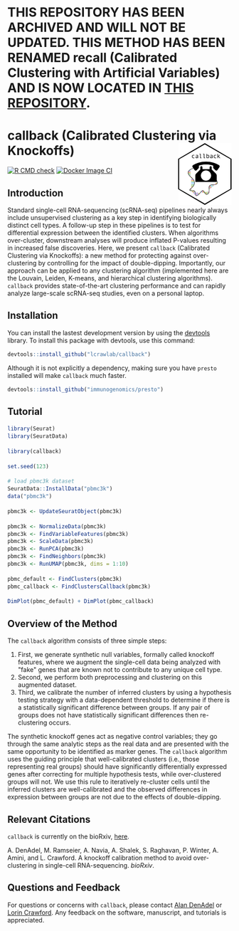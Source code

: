 # THIS REPOSITORY HAS BEEN ARCHIVED AND WILL NOT BE UPDATED. THIS METHOD HAS BEEN RENAMED recall (Calibrated Clustering with Artificial Variables) AND IS NOW LOCATED IN [THIS REPOSITORY](https://github.com/lcrawlab/recall).

# callback (Calibrated Clustering via Knockoffs) <img src="man/figures/callback_logo.png" align="right" alt="" width="120"/>

[![R CMD check](https://github.com/lcrawlab/callback/actions/workflows/check-standard.yml/badge.svg)](https://github.com/lcrawlab/callback/actions/workflows/check-standard.yml)
[![Docker Image CI](https://github.com/lcrawlab/callback/actions/workflows/docker-image.yml/badge.svg)](https://github.com/lcrawlab/callback/actions/workflows/docker-image.yml)

## Introduction

Standard single-cell RNA-sequencing (scRNA-seq) pipelines nearly always include unsupervised clustering as a key step in identifying biologically distinct cell types. A follow-up step in these pipelines is to test for differential expression between the identified clusters. When algorithms over-cluster, downstream analyses will produce inflated P-values resulting in increased false discoveries.
Here, we present `callback` (Calibrated Clustering via Knockoffs): a new method for protecting against over-clustering by controlling for the impact of double-dipping.
Importantly, our approach can be applied to any clustering algorithm (implemented here are the Louvain, Leiden, K-means, and hierarchical clustering algorithms).
`callback` provides state-of-the-art clustering performance and can rapidly analyze large-scale scRNA-seq studies, even on a personal laptop.

## Installation

You can install the lastest development version by using the [devtools](https://CRAN.R-project.org/package=devtools) library. To install this package with devtools, use this command:

```r
devtools::install_github("lcrawlab/callback")
```

Although it is not explicitly a dependency, making sure you have `presto` installed will make `callback` much faster.

```r
devtools::install_github("immunogenomics/presto")
```


## Tutorial

```r
library(Seurat)
library(SeuratData)

library(callback)

set.seed(123)

# load pbmc3k dataset
SeuratData::InstallData("pbmc3k")
data("pbmc3k")

pbmc3k <- UpdateSeuratObject(pbmc3k)

pbmc3k <- NormalizeData(pbmc3k)
pbmc3k <- FindVariableFeatures(pbmc3k)
pbmc3k <- ScaleData(pbmc3k)
pbmc3k <- RunPCA(pbmc3k)
pbmc3k <- FindNeighbors(pbmc3k)
pbmc3k <- RunUMAP(pbmc3k, dims = 1:10)

pbmc_default <- FindClusters(pbmc3k)
pbmc_callback <- FindClustersCallback(pbmc3k)

DimPlot(pbmc_default) + DimPlot(pbmc_callback)
```
## Overview of the Method

The `callback` algorithm consists of three simple steps:

1. First, we generate synthetic null variables, formally called knockoff features, where we augment the single-cell data being analyzed with "fake" genes that are known not to contribute to any unique cell type.
2. Second, we perform both preprocessing and clustering on this augmented dataset.
3. Third, we calibrate the number of inferred clusters by using a hypothesis testing strategy with a data-dependent threshold to determine if there is a statistically significant difference between groups. If any pair of groups does not have statistically significant differences then re-clustering occurs.

The synthetic knockoff genes act as negative control variables; they go through the same analytic steps as the real data and are presented with the same opportunity to be identified as marker genes.
The `callback` algorithm uses the guiding principle that well-calibrated clusters (i.e., those representing real groups) should have significantly differentially expressed genes after correcting for multiple hypothesis tests, while over-clustered groups will not.
We use this rule to iteratively re-cluster cells until the inferred clusters are well-calibrated and the observed differences in expression between groups are not due to the effects of double-dipping.

## Relevant Citations
`callback` is currently on the bioRxiv, [here](https://www.biorxiv.org/content/10.1101/2024.03.08.584180v1).

A. DenAdel, M. Ramseier, A. Navia, A. Shalek, S. Raghavan, P. Winter, A. Amini, and L. Crawford. A knockoff calibration method to avoid over-clustering in single-cell RNA-sequencing. _bioRxiv_.

## Questions and Feedback
For questions or concerns with `callback`, please contact
[Alan DenAdel](mailto:alan_denadel@brown.edu) or [Lorin Crawford](lcrawford@microsoft.com). Any feedback on the software, manuscript, and tutorials is appreciated.
